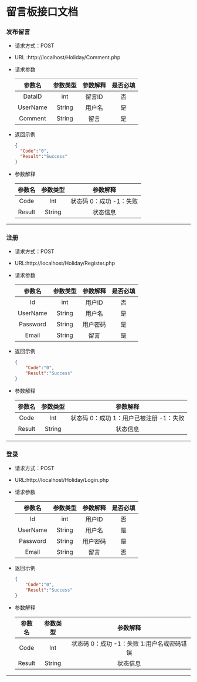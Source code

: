 #                                                                留言板接口文档

### 发布留言

* 请求方式：POST

* URL :http://localhost/Holiday/Comment.php

* 请求参数

  |  参数名  | 参数类型 | 参数解释 | 是否必填 |
  | :------: | :------: | :------: | :------: |
  |  DataID  |   int    |  留言ID  |    否    |
  | UserName |  String  |  用户名  |    是    |
  | Comment  |  String  |   留言   |    是    |
  
* 返回示例

  ```json
  {
  	"Code":"0",
  	"Result":"Success"
  }
  ```

* 参数解释

  | 参数名 | 参数类型 |         参数解释         |
  | :----: | :------: | :----------------------: |
  |  Code  |   Int    | 状态码  0：成功 -1：失败 |
  | Result |  String  |         状态信息         |

<hr/>

### 注册

- 请求方式：POST

- URL:http://localhost/Holiday/Register.php

- 请求参数

  |  参数名  | 参数类型 | 参数解释 | 是否必填 |
  | :------: | :------: | :------: | :------: |
  |    Id    |   int    |  用户ID  |    否    |
  | UserName |  String  |  用户名  |    是    |
  | Password |  String  | 用户密码 |    是    |
  |  Email   |  String  |   留言   |    是    |

- 返回示例

  ```json
  {
      "Code":"0",
      "Result":"Success"
  }
  ```

- 参数解释

  | 参数名 | 参数类型 |                 参数解释                 |
  | :----: | :------: | :--------------------------------------: |
  |  Code  |   Int    | 状态码  0：成功 1：用户已被注册 -1：失败 |
  | Result |  String  |                 状态信息                 |

<hr/>

### 登录

- 请求方式：POST

- URL:http://localhost/Holiday/Login.php

- 请求参数

  |  参数名  | 参数类型 | 参数解释 | 是否必填 |
  | :------: | :------: | :------: | :------: |
  |    Id    |   int    |  用户ID  |    否    |
  | UserName |  String  |  用户名  |    是    |
  | Password |  String  | 用户密码 |    是    |
  |  Email   |  String  |   留言   |    否    |

- 返回示例

  ```json
  {
      "Code":"0",
      "Result":"Success"
  }
  ```

- 参数解释

  | 参数名 | 参数类型 |                   参数解释                   |
  | :----: | :------: | :------------------------------------------: |
  |  Code  |   Int    | 状态码  0：成功  -1：失败 1:用户名或密码错误 |
  | Result |  String  |                   状态信息                   |

<hr/>

